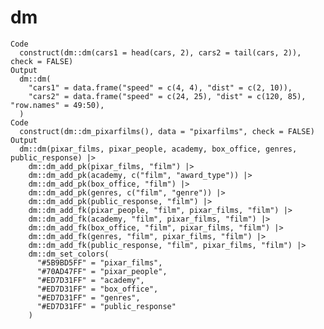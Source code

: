 # dm

    Code
      construct(dm::dm(cars1 = head(cars, 2), cars2 = tail(cars, 2)), check = FALSE)
    Output
      dm::dm(
        "cars1" = data.frame("speed" = c(4, 4), "dist" = c(2, 10)),
        "cars2" = data.frame("speed" = c(24, 25), "dist" = c(120, 85), "row.names" = 49:50),
      )
    Code
      construct(dm::dm_pixarfilms(), data = "pixarfilms", check = FALSE)
    Output
      dm::dm(pixar_films, pixar_people, academy, box_office, genres, public_response) |>
        dm::dm_add_pk(pixar_films, "film") |>
        dm::dm_add_pk(academy, c("film", "award_type")) |>
        dm::dm_add_pk(box_office, "film") |>
        dm::dm_add_pk(genres, c("film", "genre")) |>
        dm::dm_add_pk(public_response, "film") |>
        dm::dm_add_fk(pixar_people, "film", pixar_films, "film") |>
        dm::dm_add_fk(academy, "film", pixar_films, "film") |>
        dm::dm_add_fk(box_office, "film", pixar_films, "film") |>
        dm::dm_add_fk(genres, "film", pixar_films, "film") |>
        dm::dm_add_fk(public_response, "film", pixar_films, "film") |>
        dm::dm_set_colors(
          "#5B9BD5FF" = "pixar_films",
          "#70AD47FF" = "pixar_people",
          "#ED7D31FF" = "academy",
          "#ED7D31FF" = "box_office",
          "#ED7D31FF" = "genres",
          "#ED7D31FF" = "public_response"
        )

